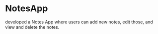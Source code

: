 # NotesApp
developed a Notes App where users can
add new notes, edit those, and view and
delete the notes.
